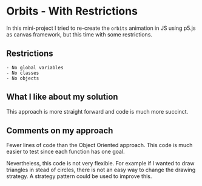 # Orbits - With Restrictions

In this mini-project I tried to re-create the `orbits` animation in JS using p5.js as canvas framework, but this time with some restrictions.

## Restrictions

    - No global variables
    - No classes
    - No objects

## What I like about my solution

This approach is more straight forward and code is much more succinct.

## Comments on my approach

Fewer lines of code than the Object Oriented approach.
This code is much easier to test since each function has one goal.

Nevertheless, this code is not very flexible. For example if I wanted to draw triangles in stead of circles, there is not an easy way to change the drawing strategy. A strategy pattern could be used to improve this.
